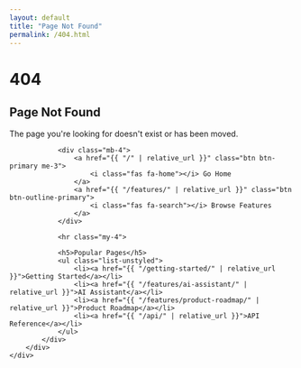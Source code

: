 ```yaml
---
layout: default
title: "Page Not Found"
permalink: /404.html
---
```


<div class="text-center py-5">
    <div class="container">
        <div class="row justify-content-center">
            <div class="col-lg-6">
                <h1 class="display-1 text-primary">404</h1>
                <h2 class="mb-4">Page Not Found</h2>
                <p class="lead mb-4">The page you're looking for doesn't exist or has been moved.</p>
                
                <div class="mb-4">
                    <a href="{{ "/" | relative_url }}" class="btn btn-primary me-3">
                        <i class="fas fa-home"></i> Go Home
                    </a>
                    <a href="{{ "/features/" | relative_url }}" class="btn btn-outline-primary">
                        <i class="fas fa-search"></i> Browse Features
                    </a>
                </div>
                
                <hr class="my-4">
                
                <h5>Popular Pages</h5>
                <ul class="list-unstyled">
                    <li><a href="{{ "/getting-started/" | relative_url }}">Getting Started</a></li>
                    <li><a href="{{ "/features/ai-assistant/" | relative_url }}">AI Assistant</a></li>
                    <li><a href="{{ "/features/product-roadmap/" | relative_url }}">Product Roadmap</a></li>
                    <li><a href="{{ "/api/" | relative_url }}">API Reference</a></li>
                </ul>
            </div>
        </div>
    </div>
</div>